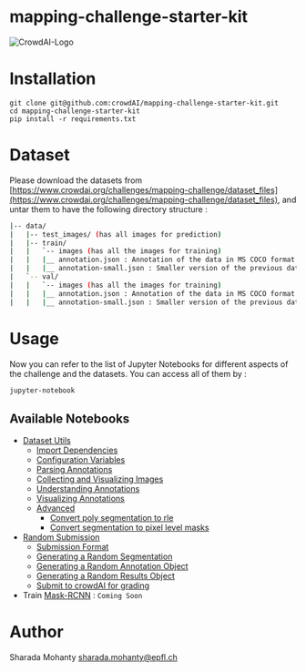 # mapping-challenge-starter-kit
![CrowdAI-Logo](https://github.com/crowdAI/crowdai/raw/master/app/assets/images/misc/crowdai-logo-smile.svg?sanitize=true)

# Installation
```
git clone git@github.com:crowdAI/mapping-challenge-starter-kit.git
cd mapping-challenge-starter-kit
pip install -r requirements.txt
```

# Dataset
Please download the datasets from [https://www.crowdai.org/challenges/mapping-challenge/dataset_files](https://www.crowdai.org/challenges/mapping-challenge/dataset_files), and untar them to have the following directory structure :

```bash
|-- data/
|   |-- test_images/ (has all images for prediction)
|   |-- train/
|   |   `-- images (has all the images for training)
|   |   |__ annotation.json : Annotation of the data in MS COCO format
|   |   |__ annotation-small.json : Smaller version of the previous dataset
|   `-- val/
|   |   `-- images (has all the images for training)
|   |   |__ annotation.json : Annotation of the data in MS COCO format
|   |   |__ annotation-small.json : Smaller version of the previous dataset
```

# Usage
Now you can refer to the list of Jupyter Notebooks for different aspects of the challenge and the datasets.
You can access all of them by :
```bash
jupyter-notebook
```
## Available Notebooks

* [Dataset Utils](https://render.githubusercontent.com/view/ipynb?commit=a278ab9e505fb136b2eca31cd33487ede51746b2&enc_url=68747470733a2f2f7261772e67697468756275736572636f6e74656e742e636f6d2f63726f776441492f6d617070696e672d6368616c6c656e67652d737461727465722d6b69742f613237386162396535303566623133366232656361333163643333343837656465353137343662322f446174617365742532305574696c732e6970796e623f746f6b656e3d41426768414a4f714861747a6e5a73744d566176645a7077584d6c495a5f6c2d6b733561757972577741253344253344&nwo=crowdAI%2Fmapping-challenge-starter-kit&path=Dataset%20Utils.ipynb)
  * [Import Dependencies](https://render.githubusercontent.com/view/ipynb?commit=a278ab9e505fb136b2eca31cd33487ede51746b2&enc_url=68747470733a2f2f7261772e67697468756275736572636f6e74656e742e636f6d2f63726f776441492f6d617070696e672d6368616c6c656e67652d737461727465722d6b69742f613237386162396535303566623133366232656361333163643333343837656465353137343662322f446174617365742532305574696c732e6970796e623f746f6b656e3d41426768414a4f714861747a6e5a73744d566176645a7077584d6c495a5f6c2d6b733561757972577741253344253344&nwo=crowdAI%2Fmapping-challenge-starter-kit&path=Dataset%20Utils.ipynb#Import-dependencies)
  * [Configuration Variables](https://render.githubusercontent.com/view/ipynb?commit=a278ab9e505fb136b2eca31cd33487ede51746b2&enc_url=68747470733a2f2f7261772e67697468756275736572636f6e74656e742e636f6d2f63726f776441492f6d617070696e672d6368616c6c656e67652d737461727465722d6b69742f613237386162396535303566623133366232656361333163643333343837656465353137343662322f446174617365742532305574696c732e6970796e623f746f6b656e3d41426768414a4f714861747a6e5a73744d566176645a7077584d6c495a5f6c2d6b733561757972577741253344253344&nwo=crowdAI%2Fmapping-challenge-starter-kit&path=Dataset%20Utils.ipynb#Configuration-Variables)
  * [Parsing Annotations](https://render.githubusercontent.com/view/ipynb?commit=a278ab9e505fb136b2eca31cd33487ede51746b2&enc_url=68747470733a2f2f7261772e67697468756275736572636f6e74656e742e636f6d2f63726f776441492f6d617070696e672d6368616c6c656e67652d737461727465722d6b69742f613237386162396535303566623133366232656361333163643333343837656465353137343662322f446174617365742532305574696c732e6970796e623f746f6b656e3d41426768414a4f714861747a6e5a73744d566176645a7077584d6c495a5f6c2d6b733561757972577741253344253344&nwo=crowdAI%2Fmapping-challenge-starter-kit&path=Dataset%20Utils.ipynb#Parsing-the-annotations)
  * [Collecting and Visualizing Images](https://render.githubusercontent.com/view/ipynb?commit=a278ab9e505fb136b2eca31cd33487ede51746b2&enc_url=68747470733a2f2f7261772e67697468756275736572636f6e74656e742e636f6d2f63726f776441492f6d617070696e672d6368616c6c656e67652d737461727465722d6b69742f613237386162396535303566623133366232656361333163643333343837656465353137343662322f446174617365742532305574696c732e6970796e623f746f6b656e3d41426768414a4f714861747a6e5a73744d566176645a7077584d6c495a5f6c2d6b733561757972577741253344253344&nwo=crowdAI%2Fmapping-challenge-starter-kit&path=Dataset%20Utils.ipynb#Collecting-and-Visualizing-Images)
  * [Understanding Annotations](https://render.githubusercontent.com/view/ipynb?commit=a278ab9e505fb136b2eca31cd33487ede51746b2&enc_url=68747470733a2f2f7261772e67697468756275736572636f6e74656e742e636f6d2f63726f776441492f6d617070696e672d6368616c6c656e67652d737461727465722d6b69742f613237386162396535303566623133366232656361333163643333343837656465353137343662322f446174617365742532305574696c732e6970796e623f746f6b656e3d41426768414a4f714861747a6e5a73744d566176645a7077584d6c495a5f6c2d6b733561757972577741253344253344&nwo=crowdAI%2Fmapping-challenge-starter-kit&path=Dataset%20Utils.ipynb#Understanding-Annotations)
  * [Visualizing Annotations](https://render.githubusercontent.com/view/ipynb?commit=a278ab9e505fb136b2eca31cd33487ede51746b2&enc_url=68747470733a2f2f7261772e67697468756275736572636f6e74656e742e636f6d2f63726f776441492f6d617070696e672d6368616c6c656e67652d737461727465722d6b69742f613237386162396535303566623133366232656361333163643333343837656465353137343662322f446174617365742532305574696c732e6970796e623f746f6b656e3d41426768414a4f714861747a6e5a73744d566176645a7077584d6c495a5f6c2d6b733561757972577741253344253344&nwo=crowdAI%2Fmapping-challenge-starter-kit&path=Dataset%20Utils.ipynb#Visualizing-Annotations)
  * [Advanced](https://render.githubusercontent.com/view/ipynb?commit=a278ab9e505fb136b2eca31cd33487ede51746b2&enc_url=68747470733a2f2f7261772e67697468756275736572636f6e74656e742e636f6d2f63726f776441492f6d617070696e672d6368616c6c656e67652d737461727465722d6b69742f613237386162396535303566623133366232656361333163643333343837656465353137343662322f446174617365742532305574696c732e6970796e623f746f6b656e3d41426768414a4f714861747a6e5a73744d566176645a7077584d6c495a5f6c2d6b733561757972577741253344253344&nwo=crowdAI%2Fmapping-challenge-starter-kit&path=Dataset%20Utils.ipynb#Advanced)
    * [Convert poly segmentation to rle](https://render.githubusercontent.com/view/ipynb?commit=a278ab9e505fb136b2eca31cd33487ede51746b2&enc_url=68747470733a2f2f7261772e67697468756275736572636f6e74656e742e636f6d2f63726f776441492f6d617070696e672d6368616c6c656e67652d737461727465722d6b69742f613237386162396535303566623133366232656361333163643333343837656465353137343662322f446174617365742532305574696c732e6970796e623f746f6b656e3d41426768414a4f714861747a6e5a73744d566176645a7077584d6c495a5f6c2d6b733561757972577741253344253344&nwo=crowdAI%2Fmapping-challenge-starter-kit&path=Dataset%20Utils.ipynb#1.-Convert-poly-segmentation-to-rle)
    * [Convert segmentation to pixel level masks](https://render.githubusercontent.com/view/ipynb?commit=a278ab9e505fb136b2eca31cd33487ede51746b2&enc_url=68747470733a2f2f7261772e67697468756275736572636f6e74656e742e636f6d2f63726f776441492f6d617070696e672d6368616c6c656e67652d737461727465722d6b69742f613237386162396535303566623133366232656361333163643333343837656465353137343662322f446174617365742532305574696c732e6970796e623f746f6b656e3d41426768414a4f714861747a6e5a73744d566176645a7077584d6c495a5f6c2d6b733561757972577741253344253344&nwo=crowdAI%2Fmapping-challenge-starter-kit&path=Dataset%20Utils.ipynb#2.-Convert-segmentation-to-pixel-level-masks)
* [Random Submission](https://render.githubusercontent.com/view/ipynb?commit=a278ab9e505fb136b2eca31cd33487ede51746b2&enc_url=68747470733a2f2f7261772e67697468756275736572636f6e74656e742e636f6d2f63726f776441492f6d617070696e672d6368616c6c656e67652d737461727465722d6b69742f613237386162396535303566623133366232656361333163643333343837656465353137343662322f446174617365742532305574696c732e6970796e623f746f6b656e3d41426768414a4f714861747a6e5a73744d566176645a7077584d6c495a5f6c2d6b733561757972577741253344253344&nwo=crowdAI%2Fmapping-challenge-starter-kit&path=Random%20Submission.ipynb)
  * [Submission Format](https://render.githubusercontent.com/view/ipynb?commit=a278ab9e505fb136b2eca31cd33487ede51746b2&enc_url=68747470733a2f2f7261772e67697468756275736572636f6e74656e742e636f6d2f63726f776441492f6d617070696e672d6368616c6c656e67652d737461727465722d6b69742f613237386162396535303566623133366232656361333163643333343837656465353137343662322f446174617365742532305574696c732e6970796e623f746f6b656e3d41426768414a4f714861747a6e5a73744d566176645a7077584d6c495a5f6c2d6b733561757972577741253344253344&nwo=crowdAI%2Fmapping-challenge-starter-kit&path=Random%20Submission.ipynb#Submission-Format)
  * [Generating a Random Segmentation](https://render.githubusercontent.com/view/ipynb?commit=a278ab9e505fb136b2eca31cd33487ede51746b2&enc_url=68747470733a2f2f7261772e67697468756275736572636f6e74656e742e636f6d2f63726f776441492f6d617070696e672d6368616c6c656e67652d737461727465722d6b69742f613237386162396535303566623133366232656361333163643333343837656465353137343662322f446174617365742532305574696c732e6970796e623f746f6b656e3d41426768414a4f714861747a6e5a73744d566176645a7077584d6c495a5f6c2d6b733561757972577741253344253344&nwo=crowdAI%2Fmapping-challenge-starter-kit&path=Random%20Submission.ipynb#Generate-a-random-segmentation)
  * [Generating a Random Annotation Object](https://render.githubusercontent.com/view/ipynb?commit=a278ab9e505fb136b2eca31cd33487ede51746b2&enc_url=68747470733a2f2f7261772e67697468756275736572636f6e74656e742e636f6d2f63726f776441492f6d617070696e672d6368616c6c656e67652d737461727465722d6b69742f613237386162396535303566623133366232656361333163643333343837656465353137343662322f446174617365742532305574696c732e6970796e623f746f6b656e3d41426768414a4f714861747a6e5a73744d566176645a7077584d6c495a5f6c2d6b733561757972577741253344253344&nwo=crowdAI%2Fmapping-challenge-starter-kit&path=Random%20Submission.ipynb#Generate-a-random-annotation-object)
  * [Generating a Random Results Object](https://render.githubusercontent.com/view/ipynb?commit=a278ab9e505fb136b2eca31cd33487ede51746b2&enc_url=68747470733a2f2f7261772e67697468756275736572636f6e74656e742e636f6d2f63726f776441492f6d617070696e672d6368616c6c656e67652d737461727465722d6b69742f613237386162396535303566623133366232656361333163643333343837656465353137343662322f446174617365742532305574696c732e6970796e623f746f6b656e3d41426768414a4f714861747a6e5a73744d566176645a7077584d6c495a5f6c2d6b733561757972577741253344253344&nwo=crowdAI%2Fmapping-challenge-starter-kit&path=Random%20Submission.ipynb#Generate-a-results-object)
  * [Submit to crowdAI for grading](https://render.githubusercontent.com/view/ipynb?commit=a278ab9e505fb136b2eca31cd33487ede51746b2&enc_url=68747470733a2f2f7261772e67697468756275736572636f6e74656e742e636f6d2f63726f776441492f6d617070696e672d6368616c6c656e67652d737461727465722d6b69742f613237386162396535303566623133366232656361333163643333343837656465353137343662322f446174617365742532305574696c732e6970796e623f746f6b656e3d41426768414a4f714861747a6e5a73744d566176645a7077584d6c495a5f6c2d6b733561757972577741253344253344&nwo=crowdAI%2Fmapping-challenge-starter-kit&path=Random%20Submission.ipynb#Submit-to-crowdAI-for-grading)
* Train [Mask-RCNN](https://arxiv.org/abs/1703.06870) : `Coming Soon`

# Author   
Sharada Mohanty <sharada.mohanty@epfl.ch>
